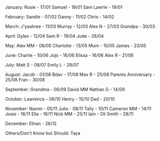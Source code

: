 January:
Rosie - 17/01
Samuel - 19/01
Sam Lawrie - 19/01

February:
Sandie - 07/02
Danny - 11/02
Chris - 14/02

March:
J'yashree - 11/03
Murray - 12/03
Alex N - 27/03
Grandpa - 30/03

April:
Dylan - 12/04
Sam R - 19/04
Jude - 28/04

May:
Alex MM - 08/05
Charlotte - 13/05
Mum - 15/05
James - 23/05

June:
Charlie - 10/06
Jojo - 16/06
Elissa - 16/06
Alex R - 21/06

July:
Matt S - 08/07
Emily L - 29/07

August:
Jacob - 01/08
Bdav - 17/08
Max R - 25/08
Parents Anniversary - 25/08
Fran - 30/08

September:
Grandma - 06/09
David MM
Nathan G - 14/09

October:
Lawrence - 06/10
Henry - 15/10
Dad - 20/10

November:
Naomi - 05/11
Julia - 08/11 
Tally - 10/11
Cameron MM - 14/11
Josie - 16/11
Ella - 16/11
Nick MM - 25/11
Iain - 
Oli Smith - 28/11

December:
Ethan - 28/12

Others/Don't Know but Should:
Taya